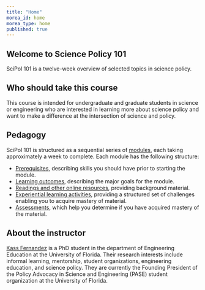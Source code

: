 ```yaml
---
title: "Home"
morea_id: home
morea_type: home
published: true
---
```


## Welcome to Science Policy 101

SciPol 101 is a twelve-week overview of selected topics in science policy.

## Who should take this course

This course is intended for undergraduate and graduate students in science or engineering who are interested in learning more about science policy and want to make a difference at the intersection of science and policy.

## Pedagogy

SciPol 101 is structured as a sequential series of [modules](modules/), each taking approximately a week to complete. Each module has the following structure:

  * [Prerequisites](prerequisites/), describing skills you should have prior to starting the module.
  * [Learning outcomes](outcomes/), describing the major goals for the module.
  * [Readings and other online resources](readings/), providing background material.
  * [Experiential learning activities](experiences/), providing a structured set of challenges enabling you to acquire mastery of material.
  * [Assessments](assessments/), which help you determine if you have acquired mastery of the material.

## About the instructor

[Kass Fernandez](https://KassSTEM.github.io) is a PhD student in the department of Engineering Education at the University of Florida. Their research interests include informal learning, mentorship, student organizations, engineering education, and science policy. They are currently the Founding President of the Policy Advocacy in Science and Engineering (PASE) student organization at the University of Florida.
